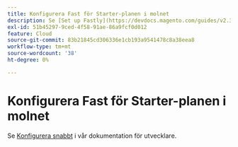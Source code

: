 ```yaml
---
title: Konfigurera Fast för Starter-planen i molnet
description: Se [Set up Fastly](https://devdocs.magento.com/guides/v2.3/cloud/cdn/configure-fastly.html) i utvecklardokumentationen.
exl-id: 51b45297-9ced-4f58-91ae-86a9fcf0d012
feature: Cloud
source-git-commit: 83b21845cd306336e1cb193a9541478c8a38eea8
workflow-type: tm+mt
source-wordcount: '38'
ht-degree: 0%

---
```


# Konfigurera Fast för Starter-planen i molnet

Se [Konfigurera snabbt](https://devdocs.magento.com/guides/v2.3/cloud/cdn/configure-fastly.html) i vår dokumentation för utvecklare.
